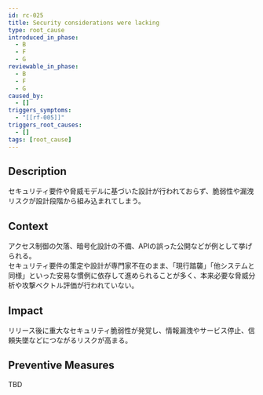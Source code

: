 ```yaml
---
id: rc-025
title: Security considerations were lacking
type: root_cause
introduced_in_phase:
  - B
  - F
  - G
reviewable_in_phase:
  - B
  - F
  - G
caused_by:
  - []
triggers_symptoms:
  - "[[rf-005]]"
triggers_root_causes:
  - []
tags: [root_cause]
---
```


## Description
セキュリティ要件や脅威モデルに基づいた設計が行われておらず、脆弱性や漏洩リスクが設計段階から組み込まれてしまう。

## Context
アクセス制御の欠落、暗号化設計の不備、APIの誤った公開などが例として挙げられる。  
セキュリティ要件の策定や設計が専門家不在のまま、「現行踏襲」「他システムと同様」といった安易な慣例に依存して進められることが多く、本来必要な脅威分析や攻撃ベクトル評価が行われていない。

## Impact
リリース後に重大なセキュリティ脆弱性が発覚し、情報漏洩やサービス停止、信頼失墜などにつながるリスクが高まる。

## Preventive Measures
TBD